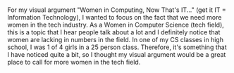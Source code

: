 # 


For my visual argument "Women in Computing, Now That's IT..." (get it IT = Information Technology), I wanted to focus on the fact that we need more women in the tech industry. As a Women in Computer Science (tech field), this is a topic that I hear people talk about a lot and I definitely notice that women are lacking in numbers in the field. In one of my CS classes in high school, I was 1 of 4 girls in a 25 person class. Therefore, it's something that I have noticed quite a bit, so I thought my visual argument would be a great place to call for more women in the tech field. 
